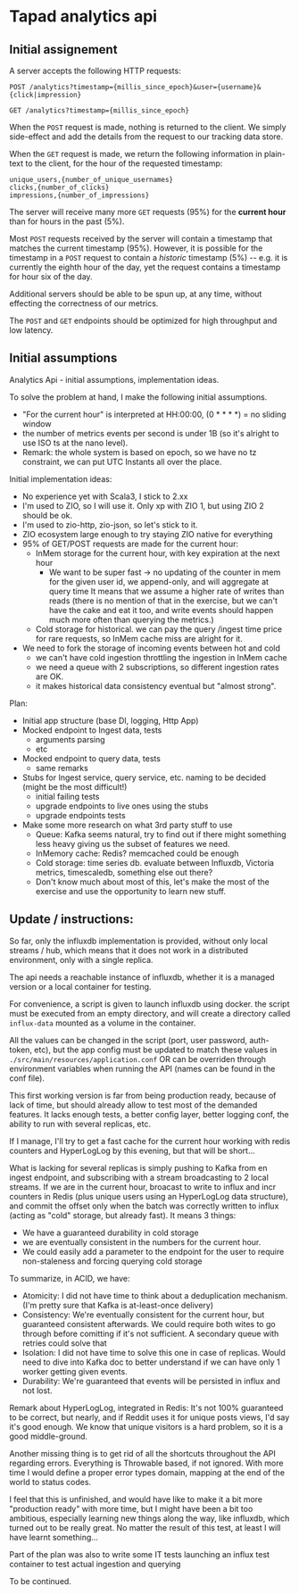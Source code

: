 # Tapad analytics api

## Initial assignement

A server accepts the following HTTP requests:
```
POST /analytics?timestamp={millis_since_epoch}&user={username}&{click|impression}
```
```
GET /analytics?timestamp={millis_since_epoch}
```

When the `POST` request is made, nothing is returned to the client. We simply side-effect and add the details from the request to our tracking data store.

When the `GET` request is made, we return the following information in plain-text to the client, for the hour of the requested timestamp:
```
unique_users,{number_of_unique_usernames}
clicks,{number_of_clicks}
impressions,{number_of_impressions}
```

The server will receive many more `GET` requests (95%) for the **current hour** than for hours in the past (5%).

Most `POST` requests received by the server will contain a timestamp that matches the current timestamp (95%). However, it is possible for the timestamp in a `POST` request to contain a *historic* timestamp (5%) -- e.g. it is currently the eighth hour of the day, yet the request contains a timestamp for hour six of the day.

Additional servers should be able to be spun up, at any time, without effecting the correctness of our metrics.

The `POST` and `GET` endpoints should be optimized for high throughput and low latency.

## Initial assumptions

Analytics Api - initial assumptions, implementation ideas.

To solve the problem at hand, I make the following initial assumptions.

- "For the current hour" is interpreted at HH:00:00, (0 * * * *) = no sliding window
- the number of metrics events per second is under 1B (so it's alright to use ISO ts at the nano level).
- Remark: the whole system is based on epoch, so we have no tz constraint, we can put UTC Instants all over the place.

Initial implementation ideas:
- No experience yet with Scala3, I stick to 2.xx
- I'm used to ZIO, so I will use it. Only xp with ZIO 1, but using ZIO 2 should be ok.
- I'm used to zio-http, zio-json, so let's stick to it.
- ZIO ecosystem large enough to try staying ZIO native for everything
- 95% of GET/POST requests are made for the current hour:
    - InMem storage for the current hour, with key expiration at the next hour
        - We want to be super fast -> no updating of the counter in mem for the given user id, we append-only, and will aggregate at query time
          It means that we assume a higher rate of writes than reads (there is no mention of that in the exercise, but we can't have the cake and eat it too, and write events should happen much more often than querying the metrics.)
    - Cold storage for historical. we can pay the query /ingest time price for rare requests, so InMem cache miss are alright for it.
- We need to fork the storage of incoming events between hot and cold
    - we can't have cold ingestion throttling the ingestion in InMem cache
    - we need a queue with 2 subscriptions, so different ingestion rates are OK.
    - it makes historical data consistency eventual but "almost strong".

Plan:
- Initial app structure (base DI, logging, Http App)
- Mocked endpoint to Ingest data, tests
    - arguments parsing
    - etc
- Mocked endpoint to query data, tests
    - same remarks
- Stubs for Ingest service, query service, etc. naming to be decided (might be the most difficult!)
    - initial failing tests
    - upgrade endpoints to live ones using the stubs
    - upgrade endpoints tests
- Make some more research on what 3rd party stuff to use
    - Queue: Kafka seems natural, try to find out if there might something less heavy giving us the subset of features we need.
    - InMemory cache: Redis? memcached could be enough
    - Cold storage: time series db. evaluate between Influxdb, Victoria metrics, timescaledb, something else out there?
    - Don't know much about most of this, let's make the most of the exercise and use the opportunity to learn new stuff.

## Update / instructions:

So far, only the influxdb implementation is provided, without only local streams / hub, 
which means that it does not work in a distributed environment, only with a single replica.

The api needs a reachable instance of influxdb, whether it is a managed version or a local container for testing.

For convenience, a script is given to launch influxdb using docker. the script must be executed from an empty directory,
and will create a directory called `influx-data` mounted as a volume in the container.

All the values can be changed in the script (port, user password, auth-token, etc), but the app config
must be updated to match these values in `./src/main/resources/application.conf` OR can be overriden through environment
variables when running the API (names can be found in the conf file).

This first working version is far from being production ready, because of lack of time, but should already
allow to test most of the demanded features. It lacks enough tests, a better config layer, better logging conf,
the ability to run with several replicas, etc.

If I manage, I'll try to get a fast cache for the current hour working with redis counters and HyperLogLog by this evening,
but that will be short...

What is lacking for several replicas is simply pushing to Kafka from en ingest endpoint, and subscribing with a stream 
broadcasting to 2 local streams. If we are in the current hour, broacast to write to influx and incr counters in Redis 
(plus unique users using an HyperLogLog data structure), and commit the offset only when the batch was correctly written to 
influx (acting as "cold" storage, but already fast).
It means 3 things:
  - We have a guaranteed durability in cold storage
  - we are eventually consistent in the numbers for the current hour.
  - We could easily add a parameter to the endpoint for the user to require non-staleness and forcing querying cold storage

To summarize, in ACID, we have:
  - Atomicity: I did not have time to think about a deduplication mechanism. (I'm pretty sure that Kafka is at-least-once delivery)
  - Consistency: We're eventually consistent for the current hour, but guaranteed consistent afterwards. We could require both wites to go through before comitting if it's not sufficient. A secondary queue with retries could solve that
  - Isolation: I did not have time to solve this one in case of replicas. Would need to dive into Kafka doc to better understand if we can have only 1 worker getting given events.
  - Durability: We're guaranteed that events will be persisted in influx and not lost. 

Remark about HyperLogLog, integrated in Redis: It's not 100% guaranteed to be correct, but nearly, and if Reddit uses it for 
unique posts views, I'd say it's good enough. We know that unique visitors is a hard problem, so it is a good middle-ground.

Another missing thing is to get rid of all the shortcuts throughout the API regarding errors. Everything is Throwable based,
if not ignored. With more time I would define a proper error types domain, mapping at the end of the world to status codes.

I feel that this is unfinished, and would have like to make it a bit more "production ready" with more time,
but I might have been a bit too ambitious, especially learning new things along the way, like influxdb, which turned out to be
really great. No matter the result of this test, at least I will have learnt something...

Part of the plan was also to write some IT tests launching an influx test container to test actual ingestion and querying

To be continued.